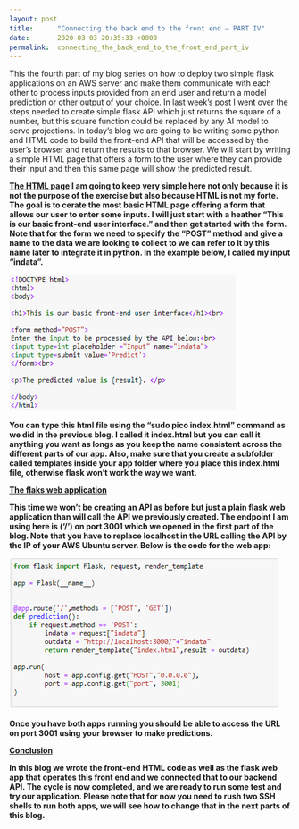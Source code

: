 ```yaml
---
layout: post
title:      "Connecting the back end to the front end – PART IV"
date:       2020-03-03 20:35:33 +0000
permalink:  connecting_the_back_end_to_the_front_end_part_iv
---
```





This the fourth part of my blog series on how to deploy two simple flask applications on an AWS server and make them communicate with each other to process inputs provided from an end user and return a model prediction or other output of your choice. In last week’s post I went over the steps needed to create simple flask API which just returns the square of a number, but this square function could be replaced by any AI model to serve projections. In today’s blog we are going to be writing some python and HTML code to build the front-end API that will be accessed by the user’s browser and return the results to that browser.  We will start by writing a simple HTML page that offers a form to the user where they can provide their input and then this same page will show the predicted result.

<b><u>The HTML page</u>
I am going to keep very simple here not only because it is not the purpose of the exercise but also because HTML is not my forte. The goal is to cerate the most basic HTML page offering a form that allows our user to enter some inputs. I will just start with a heather “This is our basic front-end user interface.” and then get started with the form. Note that for the form we need to specify the “POST” method and give a name to the data we are looking to collect to we can refer to it by this name later to integrate it in python. In the example below, I called my input “indata”.  

![](img/122.png)

You can type this html file using the “sudo pico index.html” command as we did in the previous blog. I called it index.html but you can call it anything you want as longs as you keep the name consistent across the different parts of our app. Also, make sure that you create a subfolder called templates inside your app folder where you place this index.html file, otherwise flask won’t work the way we want.

<b><u>The flaks web application</u>

This time we won’t be creating an API as before but just a plain flask web application than will call the API we previously created. The endpoint I am using here is (‘/’) on port 3001 which we opened in the first part of the blog. Note that you have to replace localhost in the URL calling the API by the IP of your AWS Ubuntu server. Below is the code for the web app:

![](img/123.png)

Once you have both apps running you should be able to access the URL on port 3001 using your browser to make predictions.


<b><u>Conclusion</u>

In this blog we wrote the front-end HTML code as well as the flask web app that operates this front end and we connected that to our backend API. The cycle is now completed, and we are ready to run some test and try our application. Please note that for now you need to rush two SSH shells to run both apps, we will see how to change that in the next parts of this blog. 

